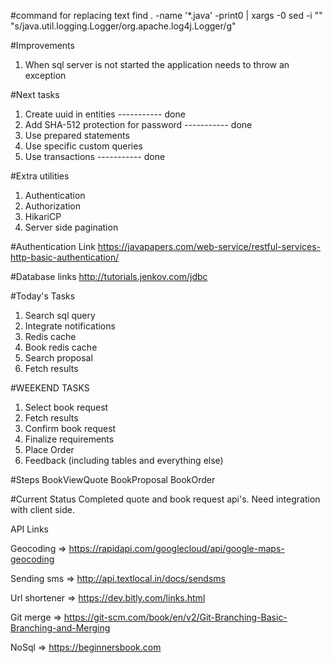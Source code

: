#command for replacing text
find . -name '*.java' -print0 | xargs -0 sed -i "" "s/java.util.logging.Logger/org.apache.log4j.Logger/g"



#Improvements
1. When sql server is not started the application needs to throw an exception

#Next tasks
1. Create uuid in entities                 -----------    done
2. Add SHA-512 protection for password     -----------    done
3. Use prepared statements				   
4. Use specific custom queries
5. Use transactions                        -----------    done


#Extra utilities
1. Authentication 
2. Authorization
3. HikariCP
4. Server side pagination


#Authentication Link
https://javapapers.com/web-service/restful-services-http-basic-authentication/


#Database links
http://tutorials.jenkov.com/jdbc


#Today's Tasks
1. Search sql query
2. Integrate notifications
3. Redis cache
4. Book redis cache
5. Search proposal
6. Fetch results















#WEEKEND TASKS
1. Select book request
2. Fetch results
3. Confirm book request
4. Finalize requirements
5. Place Order
6. Feedback (including tables and everything else)


#Steps
BookViewQuote
BookProposal
BookOrder



#Current Status
Completed quote and book request api's. Need integration with client side.





API Links

Geocoding => https://rapidapi.com/googlecloud/api/google-maps-geocoding

Sending sms => http://api.textlocal.in/docs/sendsms

Url shortener => https://dev.bitly.com/links.html

Git merge => https://git-scm.com/book/en/v2/Git-Branching-Basic-Branching-and-Merging

NoSql => https://beginnersbook.com

